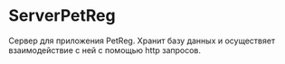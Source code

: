 # ServerPetReg

Сервер для приложения PetReg. Хранит базу данных и осуществяет взаимодействие с ней с помощью http запросов.